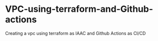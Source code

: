 # VPC-using-terraform-and-Github-actions
Creating a vpc using terraform as IAAC and Github Actions as CI/CD

